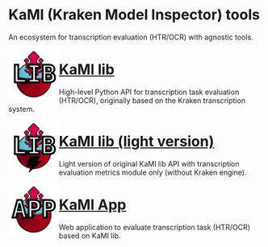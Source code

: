 # KaMI (Kraken Model Inspector) tools

An ecosystem for transcription evaluation (HTR/OCR) with agnostic tools.

<img src="https://raw.githubusercontent.com/KaMI-tools-project/KaMi-lib/master/docs/static/kamilib_logo.png" width="100" align="left">

[KaMI lib](https://github.com/KaMI-tools-project/KaMi-lib)
=======
High-level Python API for transcription task evaluation (HTR/OCR), originally based on the Kraken transcription system.  

<img src="https://raw.githubusercontent.com/KaMI-tools-project/KaMI-lib-light/master/docs/static/kamilib_light_logo.png" width="100" align="left">

[KaMI lib (light version)](https://github.com/KaMI-tools-project/KaMI-lib-light)
==========
Light version of original KaMI lib API with transcription evaluation metrics module only (without Kraken engine).

<img src="https://raw.githubusercontent.com/KaMI-tools-project/KaMi-app/master/docs/static/kamiapp_logo.png" width="100" align="left">

[KaMI App](https://github.com/KaMI-tools-project/KaMI-app)
========
Web application to evaluate transcription task (HTR/OCR) based on KaMI lib. 
